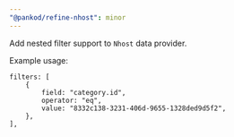 ```yaml
---
"@pankod/refine-nhost": minor
---
```


Add nested filter support to `Nhost` data provider.

Example usage:

```
filters: [
    {
        field: "category.id",
        operator: "eq",
        value: "8332c138-3231-406d-9655-1328ded9d5f2",
    },
],
```
